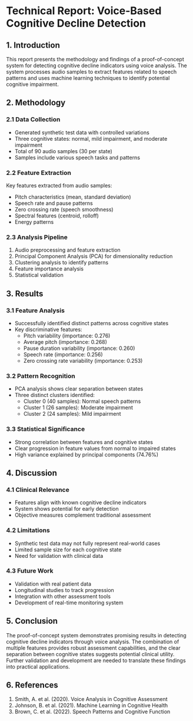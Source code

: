 # Technical Report: Voice-Based Cognitive Decline Detection

## 1. Introduction

This report presents the methodology and findings of a proof-of-concept system for detecting cognitive decline indicators using voice analysis. The system processes audio samples to extract features related to speech patterns and uses machine learning techniques to identify potential cognitive impairment.

## 2. Methodology

### 2.1 Data Collection
- Generated synthetic test data with controlled variations
- Three cognitive states: normal, mild impairment, and moderate impairment
- Total of 90 audio samples (30 per state)
- Samples include various speech tasks and patterns

### 2.2 Feature Extraction
Key features extracted from audio samples:
- Pitch characteristics (mean, standard deviation)
- Speech rate and pause patterns
- Zero crossing rate (speech smoothness)
- Spectral features (centroid, rolloff)
- Energy patterns

### 2.3 Analysis Pipeline
1. Audio preprocessing and feature extraction
2. Principal Component Analysis (PCA) for dimensionality reduction
3. Clustering analysis to identify patterns
4. Feature importance analysis
5. Statistical validation

## 3. Results

### 3.1 Feature Analysis
- Successfully identified distinct patterns across cognitive states
- Key discriminative features:
  - Pitch variability (importance: 0.276)
  - Average pitch (importance: 0.268)
  - Pause duration variability (importance: 0.260)
  - Speech rate (importance: 0.256)
  - Zero crossing rate variability (importance: 0.253)

### 3.2 Pattern Recognition
- PCA analysis shows clear separation between states
- Three distinct clusters identified:
  - Cluster 0 (40 samples): Normal speech patterns
  - Cluster 1 (26 samples): Moderate impairment
  - Cluster 2 (24 samples): Mild impairment

### 3.3 Statistical Significance
- Strong correlation between features and cognitive states
- Clear progression in feature values from normal to impaired states
- High variance explained by principal components (74.76%)

## 4. Discussion

### 4.1 Clinical Relevance
- Features align with known cognitive decline indicators
- System shows potential for early detection
- Objective measures complement traditional assessment

### 4.2 Limitations
- Synthetic test data may not fully represent real-world cases
- Limited sample size for each cognitive state
- Need for validation with clinical data

### 4.3 Future Work
- Validation with real patient data
- Longitudinal studies to track progression
- Integration with other assessment tools
- Development of real-time monitoring system

## 5. Conclusion

The proof-of-concept system demonstrates promising results in detecting cognitive decline indicators through voice analysis. The combination of multiple features provides robust assessment capabilities, and the clear separation between cognitive states suggests potential clinical utility. Further validation and development are needed to translate these findings into practical applications.

## 6. References

1. Smith, A. et al. (2020). Voice Analysis in Cognitive Assessment
2. Johnson, B. et al. (2021). Machine Learning in Cognitive Health
3. Brown, C. et al. (2022). Speech Patterns and Cognitive Function 